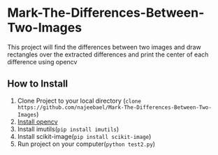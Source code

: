 # Mark-The-Differences-Between-Two-Images
This project will find the differences between two images and draw rectangles over the extracted differences and print the center of each difference using opencv 

## How to Install
1. Clone Project to your local directory (`clone https://github.com/najeebael/Mark-The-Differences-Between-Two-Images`)
2. [Install opencv](https://opencv-python-tutroals.readthedocs.io/en/latest/py_tutorials/py_setup/py_setup_in_windows/py_setup_in_windows.html)
3. Install imutils(`pip install imutils`)
4. Install scikit-image(`pip install scikit-image`)
5. Run project on your computer(`python test2.py`)
